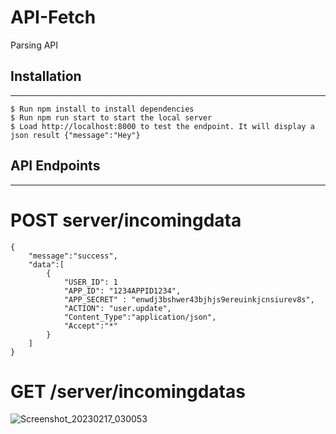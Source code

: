 # API-Fetch
Parsing API


## Installation
***
```
$ Run npm install to install dependencies
$ Run npm run start to start the local server
$ Load http://localhost:8000 to test the endpoint. It will display a json result {"message":"Hey"}
```


## API Endpoints
***
# POST server/incomingdata
```
{
 	"message":"success",
 	"data":[
  		{
			"USER_ID": 1
			"APP_ID": "1234APPID1234",
			"APP_SECRET" : "enwdj3bshwer43bjhjs9ereuinkjcnsiurev8s",
			"ACTION": "user.update",
			"Content_Type":"application/json",
			"Accept":"*"
		}		
	]
}

```

# GET /server/incomingdatas
![Screenshot_20230217_030053](https://user-images.githubusercontent.com/51900501/220270427-7bc405b8-1992-4bb0-9194-d59a8d817237.png)

